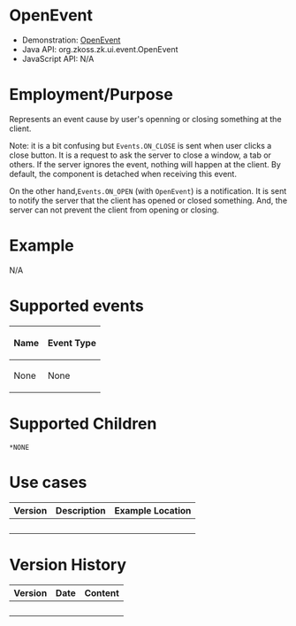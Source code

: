 

# OpenEvent

- Demonstration: [OpenEvent](http://www.zkoss.org/zkdemo/userguide/#e9)
- Java API: <javadoc>org.zkoss.zk.ui.event.OpenEvent</javadoc>
- JavaScript API: N/A

# Employment/Purpose

Represents an event cause by user's openning or closing something at the
client.

Note: it is a bit confusing but `Events.ON_CLOSE` is sent when user
clicks a close button. It is a request to ask the server to close a
window, a tab or others. If the server ignores the event, nothing will
happen at the client. By default, the component is detached when
receiving this event.

On the other hand,`Events.ON_OPEN` (with `OpenEvent`) is a notification.
It is sent to notify the server that the client has opened or closed
something. And, the server can not prevent the client from opening or
closing.

# Example

N/A

# Supported events

<table>
<thead>
<tr class="header">
<th><center>
<p>Name</p>
</center></th>
<th><center>
<p>Event Type</p>
</center></th>
</tr>
</thead>
<tbody>
<tr class="odd">
<td><p>None</p></td>
<td><p>None</p></td>
</tr>
</tbody>
</table>

# Supported Children

`*NONE`

# Use cases

| Version | Description | Example Location |
|---------|-------------|------------------|
|         |             |                  |

# Version History

| Version | Date | Content |
|---------|------|---------|
|         |      |         |


